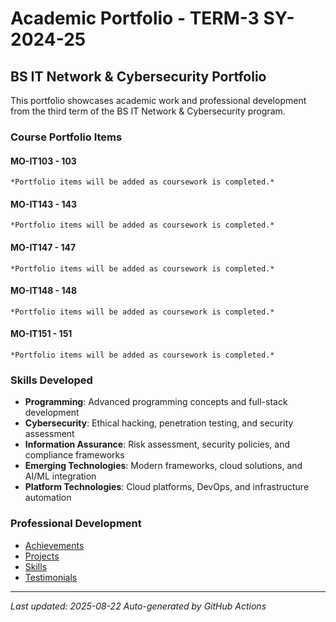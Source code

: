 # Academic Portfolio - TERM-3 SY-2024-25

## BS IT Network & Cybersecurity Portfolio

This portfolio showcases academic work and professional development from the third term of the BS IT Network & Cybersecurity program.

### Course Portfolio Items

#### MO-IT103 -  103
    
    *Portfolio items will be added as coursework is completed.*

#### MO-IT143 -  143
    
    *Portfolio items will be added as coursework is completed.*

#### MO-IT147 -  147
    
    *Portfolio items will be added as coursework is completed.*

#### MO-IT148 -  148
    
    *Portfolio items will be added as coursework is completed.*

#### MO-IT151 -  151
    
    *Portfolio items will be added as coursework is completed.*

### Skills Developed

- **Programming**: Advanced programming concepts and full-stack development
- **Cybersecurity**: Ethical hacking, penetration testing, and security assessment
- **Information Assurance**: Risk assessment, security policies, and compliance frameworks
- **Emerging Technologies**: Modern frameworks, cloud solutions, and AI/ML integration
- **Platform Technologies**: Cloud platforms, DevOps, and infrastructure automation

### Professional Development

- [Achievements](achievements/)
- [Projects](projects/)
- [Skills](skills/)
- [Testimonials](testimonials/)

---

*Last updated: 2025-08-22*
*Auto-generated by GitHub Actions*
